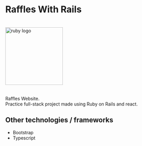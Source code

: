 # Raffles With Rails

<img src="https://upload.wikimedia.org/wikipedia/commons/thumb/7/73/Ruby_logo.svg/2048px-Ruby_logo.svg.png" alt="ruby logo" width="180px" style="margin: 20px 0 20px;" />

Raffles Website.  
Practice full-stack project made using Ruby on Rails and react.

## Other technologies / frameworks

- Bootstrap
- Typescript
